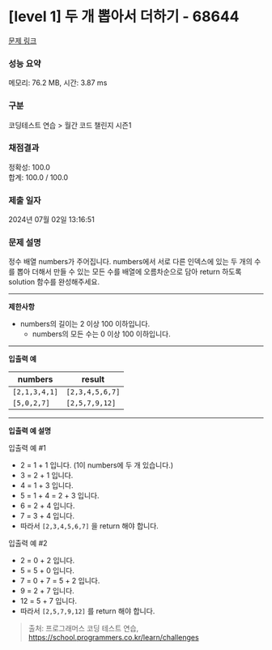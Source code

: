 # \[level 1] 두 개 뽑아서 더하기 - 68644

[문제 링크](https://school.programmers.co.kr/learn/courses/30/lessons/68644)

### 성능 요약

메모리: 76.2 MB, 시간: 3.87 ms

### 구분

코딩테스트 연습 > 월간 코드 챌린지 시즌1

### 채점결과

정확성: 100.0\
합계: 100.0 / 100.0

### 제출 일자

2024년 07월 02일 13:16:51

### 문제 설명

정수 배열 numbers가 주어집니다. numbers에서 서로 다른 인덱스에 있는 두 개의 수를 뽑아 더해서 만들 수 있는 모든 수를 배열에 오름차순으로 담아 return 하도록 solution 함수를 완성해주세요.

***

**제한사항**

* numbers의 길이는 2 이상 100 이하입니다.
  * numbers의 모든 수는 0 이상 100 이하입니다.

***

**입출력 예**

| numbers       | result          |
| ------------- | --------------- |
| `[2,1,3,4,1]` | `[2,3,4,5,6,7]` |
| `[5,0,2,7]`   | `[2,5,7,9,12]`  |

***

**입출력 예 설명**

입출력 예 #1

* 2 = 1 + 1 입니다. (1이 numbers에 두 개 있습니다.)
* 3 = 2 + 1 입니다.
* 4 = 1 + 3 입니다.
* 5 = 1 + 4 = 2 + 3 입니다.
* 6 = 2 + 4 입니다.
* 7 = 3 + 4 입니다.
* 따라서 `[2,3,4,5,6,7]` 을 return 해야 합니다.

입출력 예 #2

* 2 = 0 + 2 입니다.
* 5 = 5 + 0 입니다.
* 7 = 0 + 7 = 5 + 2 입니다.
* 9 = 2 + 7 입니다.
* 12 = 5 + 7 입니다.
* 따라서 `[2,5,7,9,12]` 를 return 해야 합니다.

> 출처: 프로그래머스 코딩 테스트 연습, https://school.programmers.co.kr/learn/challenges
